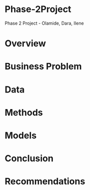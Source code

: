 # Phase-2Project
Phase 2 Project - Olamide, Dara, IIene 


# Overview

# Business Problem

# Data

# Methods

# Models

# Conclusion

# Recommendations